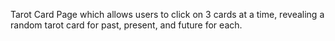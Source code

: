Tarot Card Page which allows users to click on 3 cards at a time, revealing a random tarot card for past, present, and future for each. 
